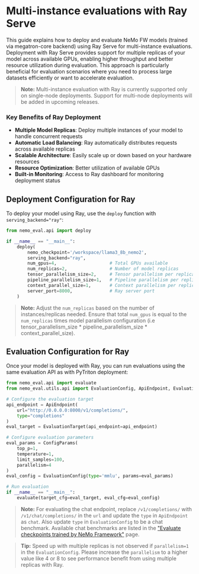 # Multi-instance evaluations with Ray Serve

This guide explains how to deploy and evaluate NeMo FW models (trained via megatron-core backend) using Ray Serve for multi-instance evaluations. Deployment with Ray Serve provides support for multiple replicas of your model across available GPUs, enabling higher throughput and better resource utilization during evaluation. This approach is particularly beneficial for evaluation scenarios where you need to process large datasets efficiently or want to accelerate evaluation.

> **Note:** Multi-instance evaluation with Ray is currently supported only on single-node deployments. Support for multi-node deployments will be added in upcoming releases.

### Key Benefits of Ray Deployment

- **Multiple Model Replicas**: Deploy multiple instances of your model to handle concurrent requests
- **Automatic Load Balancing**: Ray automatically distributes requests across available replicas
- **Scalable Architecture**: Easily scale up or down based on your hardware resources
- **Resource Optimization**: Better utilization of available GPUs
- **Built-in Monitoring**: Access to Ray dashboard for monitoring deployment status

## Deployment Configuration for Ray

To deploy your model using Ray, use the `deploy` function with `serving_backend="ray"`:

```python
from nemo_eval.api import deploy

if __name__ == "__main__":
    deploy(
        nemo_checkpoint='/workspace/llama3_8b_nemo2',
        serving_backend="ray",
        num_gpus=4,                    # Total GPUs available
        num_replicas=2,                # Number of model replicas
        tensor_parallelism_size=2,     # Tensor parallelism per replica
        pipeline_parallelism_size=1,   # Pipeline parallelism per replica
        context_parallel_size=1,       # Context parallelism per replica
        server_port=8000,              # Ray server port
    )
```

> **Note:** Adjust the `num_replicas` based on the number of instances/replicas needed. Ensure that total `num_gpus` is equal to the `num_replicas` times model parallelism configuration (i.e tensor_parallelism_size * pipeline_parallelism_size * context_parallel_size).


## Evaluation Configuration for Ray

Once your model is deployed with Ray, you can run evaluations using the same evaluation API as with PyTriton deployment:

```python
from nemo_eval.api import evaluate
from nemo_eval.utils.api import EvaluationConfig, ApiEndpoint, EvaluationTarget, ConfigParams

# Configure the evaluation target
api_endpoint = ApiEndpoint(
    url="http://0.0.0.0:8000/v1/completions/",
    type="completions"
)
eval_target = EvaluationTarget(api_endpoint=api_endpoint)

# Configure evaluation parameters
eval_params = ConfigParams(
    top_p=1,
    temperature=1,
    limit_samples=100,
    parallelism=4
)
eval_config = EvaluationConfig(type='mmlu', params=eval_params)

# Run evaluation
if __name__ == "__main__":
    evaluate(target_cfg=eval_target, eval_cfg=eval_config)
```
> **Note:** For evaluating the chat endpoint, replace `/v1/completions/` with `/v1/chat/completions/` in the `url` and update the `type` in `ApiEndpoint` as `chat`. Also update `type` in `EvaluationConfig` to be a chat benchmark. Available chat benchmarks are listed in the ["Evaluate checkpoints trained by NeMo Framework"](evaluation-doc.md#introduction) page.

> **Tip:** Speed up with multiple replicas is not observed if `parallelism=1` in the `EvaluationConfig`. Please increase the `parallelism` to a higher value like 4 or 8 to see performance benefit from using multiple replicas with Ray.